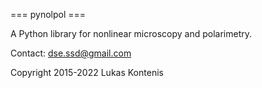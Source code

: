 === pynolpol ===

A Python library for nonlinear microscopy and polarimetry.

Contact: dse.ssd@gmail.com

Copyright 2015-2022 Lukas Kontenis
